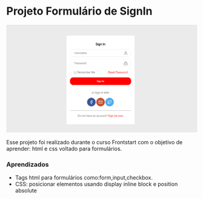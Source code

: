 # Projeto Formulário de SignIn

![Projeto Preview](https://github.com/daviroberto1/siginform/blob/master/Assets/Project-preview.png?raw=true)

Esse projeto foi realizado durante o curso Frontstart com o objetivo de aprender: html e css voltado para formulários.

### Aprendizados
- Tags html para formulários como:form,input,checkbox.
- CSS: posicionar elementos usando display inline block e position absolute